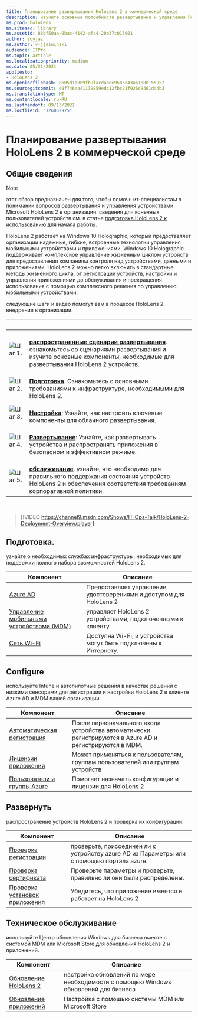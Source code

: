 ```yaml
---
title: Планирование развертывания HoloLens 2 в коммерческой среде
description: изучите основные потребности развертывания и управления HoloLens в корпоративных средах, включая инфраструктуру, azure active directory и управление мобильными устройствами.
ms.prod: hololens
ms.sitesec: library
ms.assetid: 88bf50aa-0bac-4142-afa4-20b37c013001
author: joyjaz
ms.author: v-jjaswinski
audience: ITPro
ms.topic: article
ms.localizationpriority: medium
ms.date: 05/21/2021
appliesto:
- HoloLens 2
ms.openlocfilehash: 8605d1a889fb9facdab0e9585a43a61880155952
ms.sourcegitcommit: e9f746aa41139859edc12fbc21f926c9461da4b3
ms.translationtype: MT
ms.contentlocale: ru-RU
ms.lasthandoff: 09/13/2021
ms.locfileid: "126032975"
---
```

# <a name="planning-hololens-2-deployment-in-a-commercial-environment"></a>Планирование развертывания HoloLens 2 в коммерческой среде

## <a name="overview"></a>Общие сведения

> [!NOTE]
> этот обзор предназначен для того, чтобы помочь ит-специалистам в понимании вопросов развертывания и управления устройствами Microsoft HoloLens 2 в организации. сведения для конечных пользователей устройств см. в статье [подготовка HoloLens 2 к использованию](hololens2-setup.md) для начала работы.

HoloLens 2 работает на Windows 10 Holographic, который предоставляет организации надежные, гибкие, встроенные технологии управления мобильными устройствами и приложениями. Windows 10 Holographic поддерживает комплексное управление жизненным циклом устройств для предоставления компаниям контроля над устройствами, данными и приложениями. HoloLens 2 можно легко включить в стандартные методы жизненного цикла, от регистрации устройств, настройки и управления приложениями до обслуживания и прекращения использования с помощью комплексного решения по управлению мобильными устройствами.

следующие шаги и видео помогут вам в процессе HoloLens 2 внедрения в организации.

| &nbsp; | &nbsp; |
|--|--|
| ![Шаг 1.](images/1green.png)| <br/> **[распространенные сценарии развертывания](hololens-requirements.md)**. ознакомьтесь со сценариями развертывания и изучите основные компоненты, необходимые для развертывания HoloLens 2 устройств. |
| ![Шаг 2.](images/2green.png)| <br/> **[Подготовка](#prepare)**. Ознакомьтесь с основными требованиями к инфраструктуре, необходимыми для HoloLens 2. |
| ![Шаг 3.](images/3green.png) | <br/> **[Настройка](#configure)**: Узнайте, как настроить ключевые компоненты для облачного развертывания. |
| ![Шаг 4.](images/4green.png) | <br/> **[Развертывание](#deploy)**: Узнайте, как развертывать устройства и распространять приложения в безопасном и эффективном режиме. |
| ![Шаг 5.](images/5green.png) | <br/> **[обслуживание](#maintain)**. узнайте, что необходимо для правильного поддержания состояния устройств HoloLens 2 и обеспечения соответствия требованиям корпоративной политики. |

<br/>

> [!VIDEO https://channel9.msdn.com/Shows/IT-Ops-Talk/HoloLens-2-Deployment-Overview/player]

## <a name="prepare"></a>Подготовка.

узнайте о необходимых службах инфраструктуры, необходимых для поддержки полного набора возможностей HoloLens 2.

| Компонент | Описание |
|-----------|------------|
| [Azure AD](hololens-identity.md) | Предоставляет управление удостоверениями и доступом для HoloLens 2  |
| [Управление мобильными устройствами (MDM)](hololens-mdm-configure.md)| управляет HoloLens 2 устройствами, подключенными к клиенту  |
| [Сеть Wi-Fi](hololens-commercial-infrastructure.md)| Доступна Wi-Fi, и устройства могут быть подключены к Интернету.  |

## <a name="configure"></a>Configure

используйте Intune и автопилотные решения в качестве решений с низкими сенсорами для регистрации и настройки HoloLens 2 в клиенте Azure AD и MDM вашей организации.

| Компонент | Описание |
|-----------|------------|
| [Автоматическая регистрация](hololens-enroll-mdm.md#auto-enrollment-in-mdm) | После первоначального входа устройства автоматически регистрируются в Azure AD и регистрируются в MDM.  |
| [Лицензии приложений](hololens2-cloud-connected-configure.md#application-licenses)| Может применяться к пользователям, группам пользователей или группам устройств  |
| [Пользователи и группы Azure](hololens2-cloud-connected-configure.md#azure-users-and-groups) | Помогает назначать конфигурации и лицензии для HoloLens 2  |

## <a name="deploy"></a>Развернуть

распространение устройств HoloLens 2 и проверка их конфигурации. 

| Компонент | Описание |
|-----------|------------|
| [Проверка регистрации](hololens2-corp-connected-deploy.md#enrollment-validation) | проверьте, присоединен ли к устройству azure AD из Параметры или с помощью портала azure. |
| [Проверка сертификата](hololens2-corp-connected-deploy.md#wi-fi-certificate-validation) | Проверьте параметры и проверьте, правильно ли они были распределены. |
| [Проверка установок приложения](hololens2-corp-connected-deploy.md#validate-lob-app-install) | Убедитесь, что приложение имеется и работает на HoloLens 2 |

## <a name="maintain"></a>Техническое обслуживание

используйте Центр обновления Windows для бизнеса вместе с системой MDM или Microsoft Store для обновления HoloLens 2 и приложений.

| Компонент | Описание |
|-----------|------------|
| [Обновление HoloLens 2](hololens-updates.md) | настройка обновлений по мере необходимости с помощью Windows обновлений для бизнеса |
| [Обновление приложений](app-deploy-overview.md) | Настройка с помощью системы MDM или Microsoft Store
